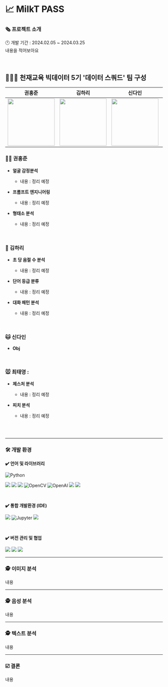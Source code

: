 # 📈 MilkT PASS

### **🗞️ 프로젝트 소개**
🕛 개발 기간 : 2024.02.05 ~ 2024.03.25
<br>
내용을 적어보아요


<br>

## **🧑‍🤝‍🧑 천재교육 빅데이터 5기 '데이터 스쿼드' 팀 구성**

<div align="center">
 
| **권홍준** | **김하리** | **신다인** | **최태영** |
| :------: |  :------: | :------: | :------: |
| <a href="https://github.com/k-3730"><img src="https://github.com/k-3730.png" height="150" width="150"></a> | <a href="https://github.com/hariqueen"><img src="https://github.com/hariqueen.png" height="150" width="150"></a> | <a href="https://github.com/daini0i"><img src="https://github.com/daini0i.png" height="150" width="150"></a> | <a href="https://github.com/surplus96"><img src="https://github.com/surplus96.png" height="150" width="150"></a> |

</div>

### 🐻‍❄️ 권홍준
- **얼굴 감정분석**
   - 내용 : 정리 예정

- **프롬프트 엔지니어링**
   - 내용 : 정리 예정

- **형태소 분석**
   - 내용 : 정리 예정
 
<br>

### 🐶 김하리
- **초 당 음절 수 분석**
   - 내용 : 정리 예정

- **단어 등급 분류**
   - 내용 : 정리 예정
 
 - **대화 패턴 분석**
   - 내용 : 정리 예정

<br>

### 🐱 신다인
- **Obj**

<br>

### 🐭 최태영 :
- **제스처 분석**
   - 내용 : 정리 예정
 
 - **피치 분석**
   - 내용 : 정리 예정
  
<br><br>


---

### **🛠 개발 환경**
**✔️ 언어 및 라이브러리**

<img alt="Python" src ="https://img.shields.io/badge/Python-3776AB.svg?&style=for-the-badge&logo=Python&logoColor=white"/> 

<img src="https://img.shields.io/badge/numpy-013243?style=for-the-badge&logo=numpy&logoColor=white"> <img src="https://img.shields.io/badge/pandas-15048?style=for-the-badge&logo=pandas&logoColor=white"> <img src="https://img.shields.io/badge/pytorch-EE4C2C?style=for-the-badge&logo=pytorch&logoColor=white"> <img alt="OpenCV" src ="https://img.shields.io/badge/OpenCV-5C3EE8.svg?&style=for-the-badge&logo=OpenCV&logoColor=white"/> <img alt="OpenAI" src ="https://img.shields.io/badge/OpenAI-412991.svg?&style=for-the-badge&logo=OpenAI&logoColor=white"/> <img src="https://img.shields.io/badge/ffmpeg-007808?style=for-the-badge&logo=ffmpeg&logoColor=white"> <img src="https://img.shields.io/badge/scikitlearn-F7931E?style=for-the-badge&logo=scikitlearn&logoColor=white">
 
<br>
 
**✔️ 통합 개발환경 (IDE)**

<img src="https://img.shields.io/badge/visualstudiocode-007ACC?style=for-the-badge&logo=visualstudiocode&logoColor=white"> <img alt="Jupyter" src ="https://img.shields.io/badge/Jupyter-F37626.svg?&style=for-the-badge&logo=Jupyter&logoColor=white"/> <img src="https://img.shields.io/badge/googlecolab-F9AB00?style=for-the-badge&logo=googlecolab&logoColor=white"> 

<br>

**✔️ 버전 관리 및 협업**

<img src="https://img.shields.io/badge/github-181717?style=for-the-badge&logo=github&logoColor=white"> <img src="https://img.shields.io/badge/notion-000000?style=for-the-badge&logo=notion&logoColor=white"> <img src="https://img.shields.io/badge/slack-4A154B?style=for-the-badge&logo=slack&logoColor=white">


---

### **🕵️ 이미지 분석**
내용

---

### **🕵️ 음성 분석**
내용

---

### **🕵️ 텍스트 분석**
내용

---

### **☑️ 결론**
내용


